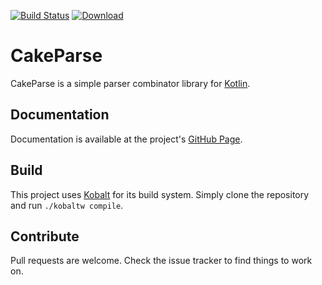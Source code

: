 [![Build Status](https://travis-ci.org/sargunster/cakeparse.svg?branch=master)](https://travis-ci.org/sargunster/cakeparse)
[![Download](https://api.bintray.com/packages/sargunster/maven/cakeparse/images/download.svg)](https://bintray.com/sargunster/maven/cakeparse/_latestVersion)

# CakeParse

CakeParse is a simple parser combinator library for [Kotlin](https://kotlinlang.org/).

## Documentation

Documentation is available at the project's [GitHub Page](http://sargunvohra.me/cakeparse).

## Build

This project uses [Kobalt](http://beust.com/kobalt/) for its build system. Simply clone the repository and run `./kobaltw compile`.

## Contribute

Pull requests are welcome. Check the issue tracker to find things to work on.
